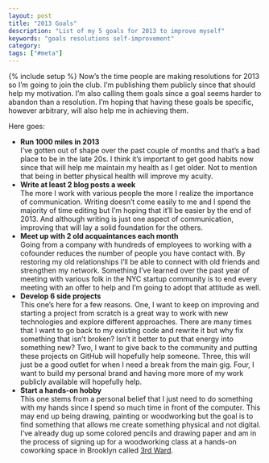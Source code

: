 ```yaml
---
layout: post
title: "2013 Goals"
description: "List of my 5 goals for 2013 to improve myself"
keywords: "goals resolutions self-improvement"
category:
tags: ["#meta"]
---
```

{% include setup %}
Now’s the time people are making resolutions for 2013 so I’m going to join the club. I’m publishing them publicly since that should help my motivation. I’m also calling them goals since a goal seems harder to abandon than a resolution. I’m hoping that having these goals be specific, however arbitrary, will also help me in achieving them.

Here goes:

<ul>
	<li>
	<b>Run 1000 miles in 2013</b><br/>
	I’ve gotten out of shape over the past couple of months and that’s a bad place to be in the late 20s. I think it’s important to get good habits now since that will help me maintain my health as I get older. Not to mention that being in better physical health will improve my acuity.
	</li>
	<li>
	<b>Write at least 2 blog posts a week</b><br/>
	The more I work with various people the more I realize the importance of communication. Writing doesn’t come easily to me and I spend the majority of time editing but I’m hoping that it’ll be easier by the end of 2013. And although writing is just one aspect of communication, improving that will lay a solid foundation for the others.
	</li>
	<li>
	<b>Meet up with 2 old acquaintances each month</b><br/>
	Going from a company with hundreds of employees to working with a cofounder reduces the number of people you have contact with. By restoring my old relationships I’ll be able to connect with old friends and strengthen my network. Something I’ve learned over the past year of meeting with various folk in the NYC startup community is to end every meeting with an offer to help and I’m going to adopt that attitude as well.
	</li>
	<li>
	<b>Develop 6 side projects</b><br/>
	This one’s here for a few reasons. One, I want to keep on improving and starting a project from scratch is a great way to work with new technologies and explore different approaches. There are many times that I want to go back to my existing code and rewrite it but why fix something that isn’t broken? Isn’t it better to put that energy into something new? Two, I want to give back to the community and putting these projects on GitHub will hopefully help someone. Three, this will just be a good outlet for when I need a break from the main gig. Four, I want to build my personal brand and having more more of my work publicly available will hopefully help.
	</li>
	<li>
	<b>Start a hands-on hobby</b><br/>
	This one stems from a personal belief that I just need to do something with my hands since I spend so much time in front of the computer. This may end up being drawing, painting or woodworking but the goal is to find something that allows me create something physical and not digital. I’ve already dug up some colored pencils and drawing paper and am in the process of signing up for a woodworking class at a hands-on coworking space in Brooklyn called <a href="http://www.3rdward.com/">3rd Ward</a>.
	</li>
</ul>